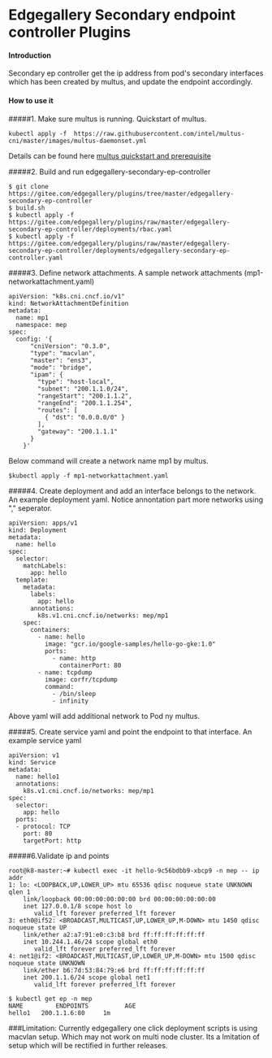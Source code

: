 # Edgegallery Secondary endpoint controller Plugins

#### Introduction
Secondary ep controller get the ip address from pod's secondary interfaces which has been created by multus, and update the endpoint accordingly. 

#### How to use it
#####1. Make sure multus is running. Quickstart of multus.
```
kubectl apply -f  https://raw.githubusercontent.com/intel/multus-cni/master/images/multus-daemonset.yml
```
Details can be found here [multus quickstart and prerequisite](https://github.com/intel/multus-cni/blob/master/doc/quickstart.md)

#####2. Build and run edgegallery-secondary-ep-controller
```
$ git clone https://gitee.com/edgegallery/plugins/tree/master/edgegallery-secondary-ep-controller
$ build.sh
$ kubectl apply -f https://gitee.com/edgegallery/plugins/raw/master/edgegallery-secondary-ep-controller/deployments/rbac.yaml
$ kubectl apply -f https://gitee.com/edgegallery/plugins/raw/master/edgegallery-secondary-ep-controller/deployments/edgegallery-secondary-ep-controller.yaml
```
#####3. Define network attachments.
A sample network attachments (mp1-networkattachment.yaml)
```
apiVersion: "k8s.cni.cncf.io/v1"
kind: NetworkAttachmentDefinition
metadata:
  name: mp1
  namespace: mep
spec:
  config: '{
      "cniVersion": "0.3.0",
      "type": "macvlan",
      "master": "ens3",
      "mode": "bridge",
      "ipam": {
        "type": "host-local",
        "subnet": "200.1.1.0/24",
        "rangeStart": "200.1.1.2",
        "rangeEnd": "200.1.1.254",
        "routes": [
          { "dst": "0.0.0.0/0" }
        ],
        "gateway": "200.1.1.1"
      }
    }'
```
Below command will create a network name mp1 by multus.
```
$kubectl apply -f mp1-networkattachment.yaml
```
#####4. Create deployment and add an interface belongs to the network.
An example deployment yaml. Notice annontation part more networks using "," seperator.
```
apiVersion: apps/v1
kind: Deployment
metadata:
  name: hello
spec:
  selector:
    matchLabels:
      app: hello
  template:
    metadata:
      labels:
        app: hello
      annotations:
        k8s.v1.cni.cncf.io/networks: mep/mp1
    spec:
      containers:
        - name: hello
          image: "gcr.io/google-samples/hello-go-gke:1.0"
          ports:
            - name: http
              containerPort: 80
        - name: tcpdump
          image: corfr/tcpdump
          command:
            - /bin/sleep
            - infinity
```
Above yaml will add additional network to Pod ny multus.

#####5. Create service yaml and point the endpoint to that interface.
An example service yaml
```
apiVersion: v1
kind: Service
metadata:
  name: hello1
  annotations:
    k8s.v1.cni.cncf.io/networks: mep/mp1
spec:
  selector:
    app: hello
  ports:
  - protocol: TCP
    port: 80
    targetPort: http
```

#####6.Validate ip and points
```
root@k8-master:~# kubectl exec -it hello-9c56bdbb9-xbcp9 -n mep -- ip addr
1: lo: <LOOPBACK,UP,LOWER_UP> mtu 65536 qdisc noqueue state UNKNOWN qlen 1
    link/loopback 00:00:00:00:00:00 brd 00:00:00:00:00:00
    inet 127.0.0.1/8 scope host lo
       valid_lft forever preferred_lft forever
3: eth0@if52: <BROADCAST,MULTICAST,UP,LOWER_UP,M-DOWN> mtu 1450 qdisc noqueue state UP 
    link/ether a2:a7:91:e0:c3:b8 brd ff:ff:ff:ff:ff:ff
    inet 10.244.1.46/24 scope global eth0
       valid_lft forever preferred_lft forever
4: net1@if2: <BROADCAST,MULTICAST,UP,LOWER_UP,M-DOWN> mtu 1500 qdisc noqueue state UNKNOWN 
    link/ether b6:7d:53:84:79:e6 brd ff:ff:ff:ff:ff:ff
    inet 200.1.1.6/24 scope global net1
       valid_lft forever preferred_lft forever

$ kubectl get ep -n mep
NAME         ENDPOINTS          AGE
hello1   200.1.1.6:80     1m
```

###Limitation:
Currently edgegallery one click deployment scripts is using macvlan setup. Which may not work on multi node cluster. Its a lmitation of setup which will be rectified in further releases.
